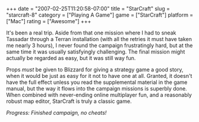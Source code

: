 +++
date = "2007-02-25T11:20:58-07:00"
title = "StarCraft"
slug = "starcraft-8"
category = ["Playing A Game"]
game = ["StarCraft"]
platform = ["Mac"]
rating = ["Awesome"]
+++

It's been a real trip.  Aside from that one mission where I had to sneak Tassadar through a Terran installation (with all the retries it must have taken me nearly 3 hours), I never found the campaign frustratingly hard, but at the same time it was usually satisfyingly challenging.  The final mission might actually be regarded as easy, but it was still way fun.

Props <i>must</i> be given to Blizzard for giving a strategy game a good story, when it would be just as easy for it not to have one at all.  Granted, it doesn't have the full effect unless you read the supplemental material in the game manual, but the way it flows into the campaign missions is superbly done.  When combined with never-ending online multiplayer fun, and a reasonably robust map editor, StarCraft is truly a classic game.

<i>Progress: Finished campaign, no cheats!</i>